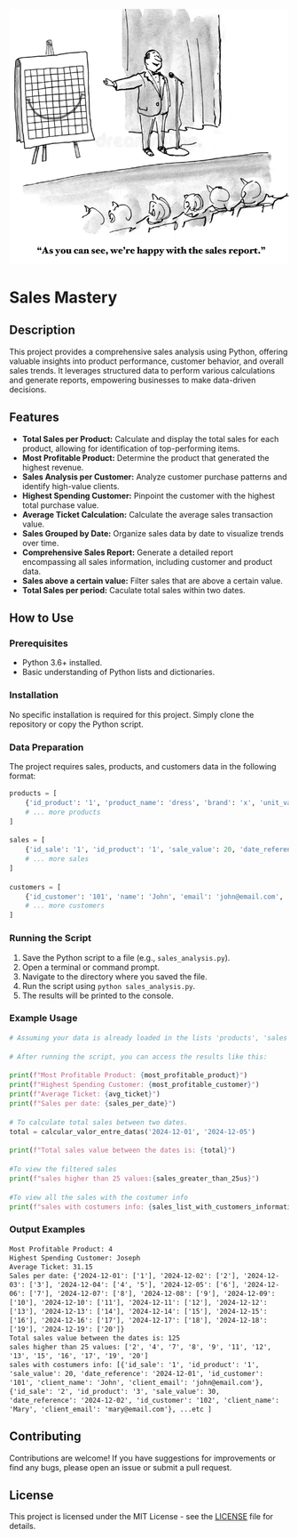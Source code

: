 ![Sales Mastery](sales_pic.png)

# Sales Mastery

## Description

This project provides a comprehensive sales analysis using Python, offering valuable insights into product performance, customer behavior, and overall sales trends. It leverages structured data to perform various calculations and generate reports, empowering businesses to make data-driven decisions.

## Features

* **Total Sales per Product:** Calculate and display the total sales for each product, allowing for identification of top-performing items.
* **Most Profitable Product:** Determine the product that generated the highest revenue.
* **Sales Analysis per Customer:** Analyze customer purchase patterns and identify high-value clients.
* **Highest Spending Customer:** Pinpoint the customer with the highest total purchase value.
* **Average Ticket Calculation:** Calculate the average sales transaction value.
* **Sales Grouped by Date:** Organize sales data by date to visualize trends over time.
* **Comprehensive Sales Report:** Generate a detailed report encompassing all sales information, including customer and product data.
* **Sales above a certain value:** Filter sales that are above a certain value.
* **Total Sales per period:** Caculate total sales within two dates.

## How to Use

### Prerequisites

* Python 3.6+ installed.
* Basic understanding of Python lists and dictionaries.

### Installation

No specific installation is required for this project. Simply clone the repository or copy the Python script.

### Data Preparation

The project requires sales, products, and customers data in the following format:

```python
products = [
    {'id_product': '1', 'product_name': 'dress', 'brand': 'x', 'unit_value': 20, 'category': 'clothing'},
    # ... more products
]

sales = [
    {'id_sale': '1', 'id_product': '1', 'sale_value': 20, 'date_reference': '2024-12-01', 'id_customer': '101'},
    # ... more sales
]

customers = [
    {'id_customer': '101', 'name': 'John', 'email': 'john@email.com', 'phone': '11999999999', 'address': 'Example Street, 123'},
    # ... more customers
]
````

### Running the Script

1.  Save the Python script to a file (e.g., `sales_analysis.py`).
2.  Open a terminal or command prompt.
3.  Navigate to the directory where you saved the file.
4.  Run the script using `python sales_analysis.py`.
5.  The results will be printed to the console.

### Example Usage

```python
# Assuming your data is already loaded in the lists 'products', 'sales', and 'customers'

# After running the script, you can access the results like this:

print(f"Most Profitable Product: {most_profitable_product}")
print(f"Highest Spending Customer: {most_profitable_customer}")
print(f"Average Ticket: {avg_ticket}")
print(f"Sales per date: {sales_per_date}")

# To calculate total sales between two dates.
total = calcular_valor_entre_datas('2024-12-01', '2024-12-05')

print(f"Total sales value between the dates is: {total}")

#To view the filtered sales
print(f"sales higher than 25 values:{sales_greater_than_25us}")

#To view all the sales with the costumer info
print(f"sales with costumers info: {sales_list_with_customers_information}")

```

### Output Examples

```
Most Profitable Product: 4
Highest Spending Customer: Joseph
Average Ticket: 31.15
Sales per date: {'2024-12-01': ['1'], '2024-12-02': ['2'], '2024-12-03': ['3'], '2024-12-04': ['4', '5'], '2024-12-05': ['6'], '2024-12-06': ['7'], '2024-12-07': ['8'], '2024-12-08': ['9'], '2024-12-09': ['10'], '2024-12-10': ['11'], '2024-12-11': ['12'], '2024-12-12': ['13'], '2024-12-13': ['14'], '2024-12-14': ['15'], '2024-12-15': ['16'], '2024-12-16': ['17'], '2024-12-17': ['18'], '2024-12-18': ['19'], '2024-12-19': ['20']}
Total sales value between the dates is: 125
sales higher than 25 values: ['2', '4', '7', '8', '9', '11', '12', '13', '15', '16', '17', '19', '20']
sales with costumers info: [{'id_sale': '1', 'id_product': '1', 'sale_value': 20, 'date_reference': '2024-12-01', 'id_customer': '101', 'client_name': 'John', 'client_email': 'john@email.com'}, {'id_sale': '2', 'id_product': '3', 'sale_value': 30, 'date_reference': '2024-12-02', 'id_customer': '102', 'client_name': 'Mary', 'client_email': 'mary@email.com'}, ...etc ]
```

## Contributing

Contributions are welcome\! If you have suggestions for improvements or find any bugs, please open an issue or submit a pull request.

## License

This project is licensed under the MIT License - see the [LICENSE](https://www.google.com/url?sa=E&source=gmail&q=LICENSE) file for details.
